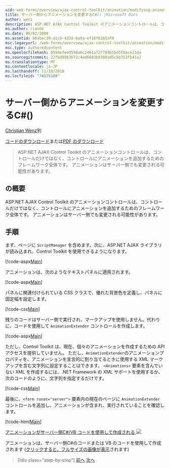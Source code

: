 ```yaml
---
uid: web-forms/overview/ajax-control-toolkit/animation/modifying-animations-from-the-server-side-cs
title: サーバー側からアニメーションを変更するC#() |Microsoft Docs
author: wenz
description: ASP.NET AJAX Control Toolkit のアニメーションコントロールは、コントロールだけではなく、コントロールにアニメーションを追加するためのフレームワーク全体です。 アニメーションも...
ms.author: riande
ms.date: 06/02/2008
ms.assetid: b0abec39-a1c9-422d-ba9a-ef16f6185af8
msc.legacyurl: /web-forms/overview/ajax-control-toolkit/animation/modifying-animations-from-the-server-side-cs
msc.type: authoredcontent
ms.openlocfilehash: 0594efea9598a6c2461a72f789b5bd5f8ece23da
ms.sourcegitcommit: 22fbd8863672c4ad6693b8388ad5c8e753fb41a2
ms.translationtype: MT
ms.contentlocale: ja-JP
ms.lasthandoff: 11/28/2019
ms.locfileid: "74575188"
---
```

# <a name="modifying-animations-from-the-server-side-c"></a>サーバー側からアニメーションを変更するC#()

[Christian Wenz](https://github.com/wenz)別

[コードのダウンロード](https://download.microsoft.com/download/f/9/a/f9a26acd-8df4-4484-8a18-199e4598f411/Animation9.cs.zip)または[PDF のダウンロード](https://download.microsoft.com/download/6/7/1/6718d452-ff89-4d3f-a90e-c74ec2d636a3/animation9CS.pdf)

> ASP.NET AJAX Control Toolkit のアニメーションコントロールは、コントロールだけではなく、コントロールにアニメーションを追加するためのフレームワーク全体です。 アニメーションはサーバー側でも変更される可能性があります。

## <a name="overview"></a>の概要

ASP.NET AJAX Control Toolkit のアニメーションコントロールは、コントロールだけではなく、コントロールにアニメーションを追加するためのフレームワーク全体です。 アニメーションはサーバー側でも変更される可能性があります。

## <a name="steps"></a>手順

まず、ページに `ScriptManager` を含めます。次に、ASP.NET AJAX ライブラリが読み込まれ、Control Toolkit を使用できるようになります。

[!code-aspx[Main](modifying-animations-from-the-server-side-cs/samples/sample1.aspx)]

アニメーションは、次のようなテキストパネルに適用されます。

[!code-aspx[Main](modifying-animations-from-the-server-side-cs/samples/sample2.aspx)]

パネルに関連付けられている CSS クラスで、優れた背景色を定義し、パネルに固定幅を設定します。

[!code-css[Main](modifying-animations-from-the-server-side-cs/samples/sample3.css)]

残りのコードはサーバー側で実行され、マークアップを使用しません。代わりに、コードを使用して `AnimationExtender` コントロールを作成します。

[!code-aspx[Main](modifying-animations-from-the-server-side-cs/samples/sample4.aspx)]

ただし、Control Toolkit は、現在、個々のアニメーションを作成するための API アクセスを提供していません。 ただし、`AnimationExtender`のアニメーションプロパティを、アニメーションを宣言的に割り当てるときに使用する XML マークアップを含む文字列に設定することはできます。 `<Animations>` 要素を含んでいない XML を作成するには、.NET Framework の XML サポートを使用するか、次のコードのように、文字列を指定するだけです。

[!code-css[Main](modifying-animations-from-the-server-side-cs/samples/sample5.css)]

最後に、`<form runat="server">` 要素内の現在のページに `AnimationExtender` コントロールを追加し、アニメーションが含まれ、実行されていることを確認します。

[!code-html[Main](modifying-animations-from-the-server-side-cs/samples/sample6.html)]

[アニメーションがサーバー側C#/VB コードを使用して作成される ![](modifying-animations-from-the-server-side-cs/_static/image2.png)](modifying-animations-from-the-server-side-cs/_static/image1.png)

アニメーションは、サーバー側C#のコードまたは VB のコードを使用して作成されます ([クリックすると、フルサイズの画像が表示](modifying-animations-from-the-server-side-cs/_static/image3.png)されます)

> [!div class="step-by-step"]
> [前へ](triggering-an-animation-in-another-control-cs.md)
> [次へ](executing-animations-using-client-side-code-cs.md)
